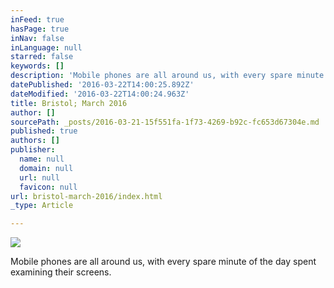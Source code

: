 ```yaml
---
inFeed: true
hasPage: true
inNav: false
inLanguage: null
starred: false
keywords: []
description: 'Mobile phones are all around us, with every spare minute of the day spent examining their screens.'
datePublished: '2016-03-22T14:00:25.892Z'
dateModified: '2016-03-22T14:00:24.963Z'
title: Bristol; March 2016
author: []
sourcePath: _posts/2016-03-21-15f551fa-1f73-4269-b92c-fc653d67304e.md
published: true
authors: []
publisher:
  name: null
  domain: null
  url: null
  favicon: null
url: bristol-march-2016/index.html
_type: Article

---
```

![](https://s3-us-west-2.amazonaws.com/the-grid-img/p/69db796b8450e6adb4fd50388741b238c9f32371.jpg)

Mobile phones are all around us, with every spare minute of the day spent examining their screens.